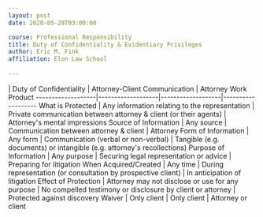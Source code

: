 ```yaml
---
layout: post
date: 2020-05-28T03:00:00

course: Professional Responsibility
title: Duty of Confidentiality & Evidentiary Privileges 
author: Eric M. Fink
affiliation: Elon Law School 
    
---
```


  | Duty of Confidentiality | Attorney-Client Communication | Attorney Work Product 
-------------------|-------------------|-------------------|-------------------
 What is Protected | Any information relating to the representation | Private communication between attorney & client (or their agents) | Attorney's mental impressions 
 Source of Information | Any source | Communication between attorney & client  |  Attorney 
 Form of Information | Any form | Communication (verbal or non-verbal)  |  Tangible (e.g. documents) or intangible (e.g. attorney's recollections)
 Purpose of Information | Any purpose | Securing legal representation or advice  |  Preparing for litigation 
 When Acquired/Created | Any time | During representation (or consultation by prospective client) |  In anticipation of litigation 
 Effect of Protection | Attorney may not disclose or use for any purpose | No compelled testimony or disclosure by client or attorney | Protected against discovery
 Waiver | Only client | Only client | Attorney or client
